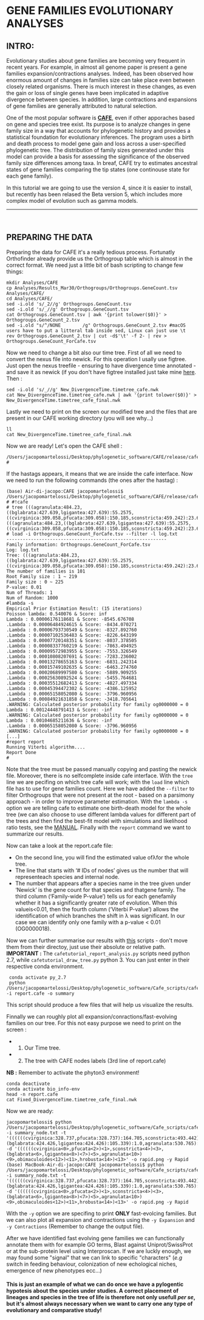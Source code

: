 # GENE FAMILIES EVOLUTIONARY ANALYSES

## INTRO: 

Evolutionary studies about gene families are becoming very frequent in recent years. For example, in almost all genome paper is present a gene families expansion/contractions analyses. Indeed, has been observed how enormous amount of changes in families size can take place even between closely related organisms. There is much interest in these changes, as even the gain or loss of single genes have been implicated in adaptive divergence between species. In addition, large contractions and expansions of gene families are generally attributed to natural selection.

One of the most popular software is **[CAFE](https://academic.oup.com/bioinformatics/article/22/10/1269/237347)**, even if other apporaches based on gene and species tree exist. Its purpose is to analyze changes in gene family size in a way that accounts for phylogenetic history and provides a statistical foundation for evolutionary inferences. The program uses a birth and death process to model gene gain and loss across a user-specified phylogenetic tree. The distribution of family sizes generated under this model can provide a basis for assessing the significance of the observed family size differences among taxa. In breaf, CAFE try to estimates ancestral states of gene families comparing the tip states (one continouse state for each gene family).

In this tutorial we are going to use the version 4, since it is easier to install, but recently has been relased the Beta version 5, which includes more complex model of evolution such as gamma models.

---

<br/>

## PREPARING THE DATA

Preparing the data for CAFE it's a really tedious process. Fortunatly Orthofinder already provide us the Orthogroup table which is almost in the correct format. We need just a little bit of bash scripting to change few things:

```
mkdir Analyses/CAFE
cp Analyses/Results_Mar30/Orthogroups/Orthogroups.GeneCount.tsv Analyses/CAFE/
cd Analyses/CAFE/
sed -i.old 's/_2//g' Orthogroups.GeneCount.tsv
sed -i.old 's/_//g' Orthogroups.GeneCount.tsv
cat Orthogroups.GeneCount.tsv | awk '{print tolower($0)}' > Orthogroups.GeneCount_2.tsv 
sed -i.old "s/^/NONE        /g" Orthogroups.GeneCount_2.tsv #macOS users have to put a litteral tab inside sed, Linux can just use \t
rev Orthogroups.GeneCount_2.tsv | cut -d$'\t' -f 2- | rev > Orthogroups.GeneCount_ForCafe.tsv
```

Now we need to change a bit also our time tree. First of all we need to convert the nexus file into newick. For this operation I usally use figtree. Just open the nexus treefile - ensuring to have divergence time annotated - and save it as newick (if you don't have figtree installed just take mine [here](https://github.com/jacopoM28/phy/blob/master/2021/Data/Fixed_DivergenceTime.timetree.nwk). Then :

```
sed -i.old 's/_//g' New_DivergenceTime.timetree_cafe.nwk
cat New_DivergenceTime.timetree_cafe.nwk | awk '{print tolower($0)}' > New_DivergenceTime.timetree_cafe_final.nwk
```

Lastly we need to print on the screen our modified tree and the files that are present in our CAFE working directory (you will see why...)

```
ll
cat New_DivergenceTime.timetree_cafe_final.nwk
```

Now we are ready! Let's open the CAFE shell :

```
/Users/jacopomartelossi/Desktop/phylogenetic_software/CAFE/release/cafe
#
```

If the hastags appears, it means that we are inside the cafe interface. Now we need to run the following commands (the ones after the hastag) :

```
(base) Air-di-jacopo:CAFE jacopomartelossi$ /Users/jacopomartelossi/Desktop/phylogenetic_software/CAFE/release/cafe 
# #!cafe
# tree (((agranulata:484.23,((bglabrata:427.639,lgigantea:427.639):55.2575,((cvirginica:309.058,pfucata:309.058):150.185,sconstricta:459.242):23.6545):1.33305):61.2192,obimaculoides:545.449):428.147,hrobusta:973.596)
(((agranulata:484.23,((bglabrata:427.639,lgigantea:427.639):55.2575,((cvirginica:309.058,pfucata:309.058):150.185,sconstricta:459.242):23.6545):1.33305):61.2192,obimaculoides:545.449):428.147,hrobusta:973.596)
# load -i Orthogroups.GeneCount_ForCafe.tsv --filter -l log.txt
-----------------------------------------------------------
Family information: Orthogroups.GeneCount_ForCafe.tsv
Log: log.txt
Tree: (((agranulata:484.23,((bglabrata:427.639,lgigantea:427.639):55.2575,((cvirginica:309.058,pfucata:309.058):150.185,sconstricta:459.242):23.6545):1.33305):61.2192,obimaculoides:545.449):428.147,hrobusta:973.596)
The number of families is 101
Root Family size : 1 ~ 219
Family size : 0 ~ 225
P-value: 0.01
Num of Threads: 1
Num of Random: 1000
#lambda -s
Empirical Prior Estimation Result: (15 iterations)
Poisson lambda: 0.540076 & Score: inf
Lambda : 0.00006176118681 & Score: -8545.676708
.Lambda : 0.00006484924615 & Score: -8434.070271
.Lambda : 0.00006793730549 & Score: -8327.892760
.Lambda : 0.00007102536483 & Score: -8226.643199
.Lambda : 0.00007720148351 & Score: -8037.378505
.Lambda : 0.00008337760219 & Score: -7863.494925
.Lambda : 0.00009572983955 & Score: -7553.326549
.Lambda : 0.00010808207691 & Score: -7283.236002
.Lambda : 0.00013278655163 & Score: -6831.242314
.Lambda : 0.00015749102635 & Score: -6463.274760
.Lambda : 0.00020689997580 & Score: -5889.909255
.Lambda : 0.00025630892524 & Score: -5455.764681
.Lambda : 0.00035512682413 & Score: -4827.497334
.Lambda : 0.00045394472302 & Score: -4386.125952
.Lambda : 0.00065158052080 & Score: -3796.960956
.Lambda : 0.00084921631858 & Score: -3418.705641
.WARNING: Calculated posterior probability for family og0000000 = 0
Lambda : 0.00124448791413 & Score: -inf
.WARNING: Calculated posterior probability for family og0000000 = 0
Lambda : 0.00104685211636 & Score: -inf
.Lambda : 0.00065158052080 & Score: -3796.960956
.WARNING: Calculated posterior probability for family og0000000 = 0
[...]
#report report
Running Viterbi algorithm....
Report Done
# 
```

Note that the tree must be passed manually copying and pasting the newick file. Moreover, there is no selfcomplete inside cafe interface.
With the ```tree``` line we are pecifing on which tree cafe will work; with the ```load``` line which file has to use for gene families count. Here we have added the ```--filter``` to filter Orthogroups that were not present at the root - based on a parsimony approach - in order to improve parameter estimation. With the 
```lambda -s``` option we are telling cafe to estimate one birth-death model for the whole tree (we can also choose to use different lambda values for different part of the trees and then find the best-fit model with simulations and likelihood ratio tests, see the [MANUAL](https://iu.app.box.com/v/cafetutorial-pdf).
Finally with the ```report``` command we want to summarize our results.

Now can take a look at the report.cafe file:

  * On the second line, you will find the estimated value ofλfor the whole tree.
  * The line that starts with ‘# IDs of nodes’ gives us the number that will representeach species and internal node.
  * The number that appears after a species name in the tree given under ‘Newick’ is the gene count for that species and thatgene  family.   The  third  column  (‘Family-wide P-value’)  tells  us  for  each  genefamily whether it has a significantly greater rate of evolution.  When this valueis<0.01, then the fourth column (‘Viterbi P-value’) allows the identification of which branches the shift in λ was significant. In our case we can identify only one family with a p-value < 0.01 (OG0000018).
 
Now we can further summarise our results with [this](https://github.com/jacopoM28/phy/blob/master/2021/scripts/Cafe_scripts.zip) scripts - don't move them from their directoy, just use their absolute or relative path. **IMPORTANT :** The ```cafetutorial_report_analysis.py``` scripts need python 2.7, while ```cafetutorial_draw_tree.py``` python 3. You can just enter in their respective conda environment.

```
 conda activate py_2.7
 python /Users/jacopomartelossi/Desktop/phylogenetic_software/Cafe_scripts/cafetutorial_report_analysis.py -i report.cafe -o summary
```

This script should produce a few files that will help us visualize the results.

Finnally we can roughly plot all expansion/conractions/fast-evolving families on our tree. For this not easy purpose we need to print on the screen :

  * 1. Our Time tree.
  * 2. The tree with CAFE nodes labels (3rd line of report.cafe)

**NB :** Remember to activate the phyton3 environment!

```
conda deactivate
conda activate bio_info-env
head -n report.cafe
cat Fixed_DivergenceTime.timetree_cafe_final.nwk 
```

Now we are ready:

```
jacopomartelossi$ python /Users/jacopomartelossi/Desktop/phylogenetic_software/Cafe_scripts/cafetutorial_draw_tree.py -i summary_node.txt -t '((((((cvirginica:328.737,pfucata:328.737):164.705,sconstricta:493.442):36.3234,(bglabrata:424.426,lgigantea:424.426):105.339):1.0,agranulata:530.765):14.684,obimaculoides:545.449):461.882,hrobusta:1007.33);' -d '((((((cvirginica<0>,pfucata<2>)<1>,sconstricta<4>)<3>,(bglabrata<6>,lgigantea<8>)<7>)<5>,agranulata<10>)<9>,obimaculoides<12>)<11>,hrobusta<14>)<13>' -o rapid.png -y Rapid
(base) MacBook-Air-di-jacopo:CAFE jacopomartelossi$ python /Users/jacopomartelossi/Desktop/phylogenetic_software/Cafe_scripts/cafetutorial_draw_tree.py -i summary_node.txt -t '((((((cvirginica:328.737,pfucata:328.737):164.705,sconstricta:493.442):36.3234,(bglabrata:424.426,lgigantea:424.426):105.339):1.0,agranulata:530.765):14.684,obimaculoides:545.449):461.882,hrobusta:1007.33);' -d '((((((cvirginica<0>,pfucata<2>)<1>,sconstricta<4>)<3>,(bglabrata<6>,lgigantea<8>)<7>)<5>,agranulata<10>)<9>,obimaculoides<12>)<11>,hrobusta<14>)<13>' -o rapid.png -y Rapid
```

With the ```-y``` option we are specifing to print **ONLY** fast-evolcing families. But we can also plot all expansion and contractions using the ```-y Expansion``` and ```-y Contractions``` (Remember to change the output file).

After we have identified fast evolving gene families we can functionally annotate them with for example GO terms, Blast against Uniprot/SwissProt or at the sub-protein level using Interproscan. If we are luckly enough, we may found some "signal" that we can link to specific "characters" (*e.g* switch in feeding behaviour, colonization of new echological niches, emergence of new phenotypes ecc...)

#### This is just an example of what we can do once we have a pylogentic hypotesis about the species under studies. A correct placement of lineages and species in the tree of life is therefore not only usefull *per se*, but it's almost always necessary when we want to carry one **any** type of evolutionary and comparative study!
